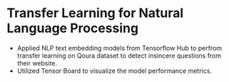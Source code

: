 # Transfer Learning for Natural Language Processing 

- Applied NLP text embedding models from Tensorflow Hub to perfrom transfer learning on Qoura dataset to detect insincere questions from their website.
- Utilized Tensor Board to visualize the model performance metrics.
